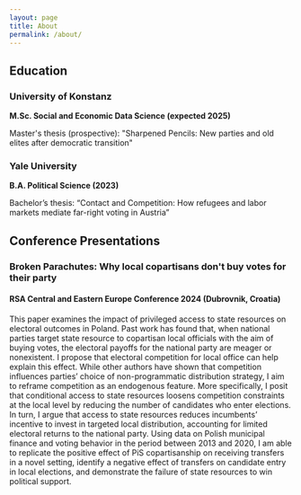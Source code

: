 ```yaml
---
layout: page
title: About
permalink: /about/
---
```


## Education

### University of Konstanz
**M.Sc. Social and Economic Data Science (expected 2025)**

Master's thesis (prospective): "Sharpened Pencils: New parties and old elites after democratic transition"

### Yale University
**B.A. Political Science (2023)**

Bachelor’s thesis: “Contact and Competition: How refugees and labor markets mediate far-right voting in Austria”

## Conference Presentations

### Broken Parachutes: Why local copartisans don't buy votes for their party
#### RSA Central and Eastern Europe Conference 2024 (Dubrovnik, Croatia)

This paper examines the impact of privileged access to state resources on electoral outcomes in Poland. Past work has found that, when national parties target state resource to copartisan local officials with the aim of buying votes, the electoral payoffs for the national party are meager or nonexistent. I propose that electoral competition for local office can help explain this effect. While other authors have shown that competition influences parties’ choice of non-programmatic distribution strategy, I aim to reframe competition as an endogenous feature. More specifically, I posit that conditional access to state resources loosens competition constraints at the local level by reducing the number of candidates who enter elections. In turn, I argue that access to state resources reduces incumbents’ incentive to invest in targeted local distribution, accounting for limited electoral returns to the national party. Using data on Polish municipal finance and voting behavior in the period between 2013 and 2020, I am able to replicate the positive effect of PiS copartisanship on receiving transfers in a novel setting, identify a negative effect of transfers on candidate entry in local elections, and demonstrate the failure of state resources to win political support.
